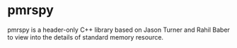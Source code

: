 # pmrspy
pmrspy is a header-only C++ library based on Jason Turner and Rahil Baber to view into the details of standard memory resource.
